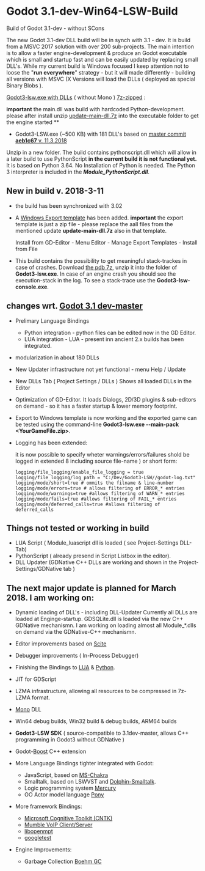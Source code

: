 # Godot 3.1-dev-Win64-LSW-Build
Build of Godot 3.1-dev - without SCons

The new Godot 3.1-dev DLL build will be in synch with 3.1 - dev.
It is build from a MSVC 2017 solution with over 200 sub-projects.
The main intention is to allow a faster engine-development & produce an Godot executable which is small and startup fast and can be easily updated by replacing small DLL's. While my current build is Windows focused I keep attention not to loose the "**run everywhere**" strategy - but it will made differently - building all versions with MSVC (X Versions will load the DLLs ( deployed as special Binary Blobs ).

[Godot3-lsw.exe with DLLs](https://github.com/frank-lesser/Godot3-Win64-LSW-Build/blob/master/Godot3.1dev-dllbuild-lsw-Win64.7z) ( without Mono ) [7z-zipped](http://7-zip.org/download.html) :

**important** the main.dll was build with hardcoded Python-development. please after install unzip [update-main-dll.7z](https://github.com/frank-lesser/Godot3-Win64-LSW-Build/blob/master/update-main-dll.7z)
into the executable folder to get the engine started **

+ Godot3-LSW.exe (~500 KB) with 181 DLL's
based on [master commit **aeb1c67** v. 11.3.2018](https://github.com/godotengine/godot/commit/aeb1c67b5b55c769256a8ffc2f9d9095d6fc74da)

Unzip in a new folder. The build contains pythonscript.dll which will allow in a later build to use PythonScript **in the current build it is not functional yet.**
It is based on Python 3.64. No Installation of Python is needed. The Python 3 interpreter is included in the ***Module_PythonScript.dll***.


## New in build v. 2018-3-11
+ the build has been synchronized with 3.02
+ A [Windows Export template](https://github.com/frank-lesser/Godot3-Win64-LSW-Build/blob/master/Godot3.1dev-dllbuild-lsw-Win64.tpz) has been added.
**important** the export template is just a zip file - please replace the aall files from the mentioned update **update-main-dll.7z** also in that template.

  Install from GD-Editor - Menu Editor - Manage Export Templates - Install from File

+ This build contains the possibility to get meaningful stack-trackes in case of crashes.
Download [the pdb 7z](https://github.com/frank-lesser/https://github.com/frank-lesser/Godot3-Win64-LSW-Build/blob/master/Godot3.1dev-dllbuild-lsw-Win64.7z), unzip it into the folder of **Godot3-lsw.exe**. In case of an engine crash you should see the execution-stack in the log.
To see a stack-trace use the **Godot3-lsw-console.exe**.

## changes wrt. [Godot 3.1 dev-master](https://github.com/godotengine/godot)

+ Prelimary Language Bindings 
  + Python integration - python files can be edited now in the GD Editor.
  + LUA integration - LUA - present inn ancient 2.x builds has been integrated.

+ modularization in about 180 DLLs
+ New Updater infrastructure not yet functional - menu Help / Update
+ New DLLs Tab ( Project Settings / DLLs )
  Shows all loaded DLLs in the Editor
+ Optimization of GD-Editor. It loads Dialogs, 2D/3D plugins & sub-editors on demand - so it has a faster startup & lower memory footprint.
+ Export to Windows template is now working and the exported game can be tested using the command-line **Godot3-lsw.exe --main-pack <YourGameFile.zip>**. 
+ Logging has been extended:


  it is now possible to specify wheter warnings/errors/failures shold be logged in extended 8 including source file-name ) or short form:

      logging/file_logging/enable_file_logging = true
      logging/file_logging/log_path = "C:/Dev/Godot3-LSW//godot-log.txt"
      logging/mode/short=true # ommits the filname & line-number 
      logging/mode/errors=true # allows filtering of ERROR_* entries
      logging/mode/warnings=true #allows filtering of WARN_* entries
      logging/mode/fails=true #allows filtering of FAIL_* entries
      logging/mode/deferred_calls=true #allows filtering of deferred_calls

## Things not tested or working in build
+ LUA Script ( Module_luascript dll is loaded ( see Project-Settings DLL-Tab)
+ PythonScript ( already presend in Script Listbox in the editor).
+ DLL Updater (GDNative C++ DLLs are working and shown in the Project-Settings/GDNative tab )

## The next major update is planned for March 2018. I am working on:

+ Dynamic loading of DLL's - including DLL-Updater
  Currently all DLLs are loaded at Enginge-startup. GDSQLite.dll is loaded via the new C++ GDNative mechanismn. I am working on loading almost all Module_*.dlls on demand via the GDNative-C++ mechanismn.

+ Editor improvements based on [Scite](www.scintilla.org)
+ Debugger improvements ( In-Process Debugger)
+ Finishing the Bindings to [LUA](https://www.lua.org) & [Python](https://www.python.org).
+ JIT for GDScript
+ LZMA infrastructure, allowing all resources to be compressed in 7z-LZMA format.
+ [Mono](https://github.com/mono) DLL
+ Win64 debug builds, Win32 build & debug builds, ARM64 builds
+ **Godot3-LSW SDK** ( source-compatible to 3.1dev-master, allows C++ programming in Godot3 without GDNative )
+ Godot-[Boost](http://www.boost.org) C++ extension

+ More Language Bindings tighter integrated with Godot:
  + JavaScript, based on [MS-Chakra](https://github.com/frank-lesser/ChakraCore)
  + Smalltalk, based on LSWVST and [Dolphin-Smalltalk](https://github.com/dolphinsmalltalk/Dolphin).
  + Logic programming system [Mercury](https://github.com/Mercury-Language/mercury)
  + OO Actor model language [Pony](https://github.com/ponylang)

+ More framework Bindings:
  + [Microsoft Cognitive Toolkit (CNTK)](https://github.com/Microsoft/CNTK)
  + [Mumble VoIP Client/Server](https://github.com/mumble-voip/mumble)
  + [libopenmpt](https://github.com/OpenMPT/openmpt/tree/master/libopenmpt)
  + [googletest](https://github.com/google/googletest)

+ Engine Improvements:

  + Garbage Collection [Boehm GC](http://www.hboehm.info/gc)
